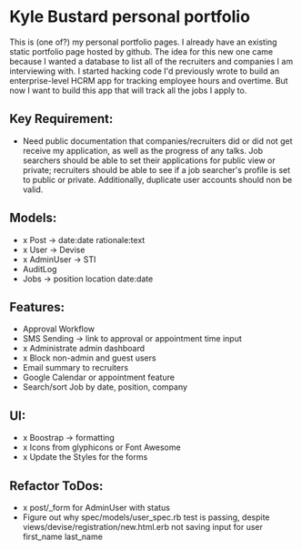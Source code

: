 # Kyle Bustard personal portfolio

This is (one of?) my personal portfolio pages. I already have an existing static portfolio page hosted by github. The idea for this new one came because I wanted a database to list all of the recruiters and companies I am interviewing with. I started hacking code I'd previously wrote to build an enterprise-level HCRM app for tracking employee hours and overtime. But now I want to build this app that will track all the jobs I apply to.

## Key Requirement: 
- Need public documentation that companies/recruiters did or did not get receive my application, as well as the progress of any talks. Job searchers should be able to set their applications for public view or private; recruiters should be able to see if a job searcher's profile is set to public or private. Additionally, duplicate user accounts should non be valid.

## Models: 
- x Post -> date:date rationale:text 
- x User -> Devise 
- x AdminUser -> STI 
- AuditLog 
- Jobs -> position location date:date

## Features:
- Approval Workflow
- SMS Sending -> link to approval or appointment time input
- x Administrate admin dashboard
- x Block non-admin and guest users
- Email summary to recruiters
- Google Calendar or appointment feature
- Search/sort Job by date, position, company

## UI: 
- x Boostrap -> formatting
- x Icons from glyphicons or Font Awesome
- x Update the Styles for the forms

## Refactor ToDos:
- x post/_form for AdminUser with status
- Figure out why spec/models/user_spec.rb test is passing, despite views/devise/registration/new.html.erb not saving input for user first_name last_name
